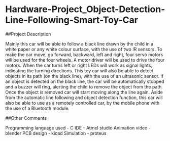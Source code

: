 # Hardware-Project_Object-Detection-Line-Following-Smart-Toy-Car

##Project Description

Mainly this car will be able to follow a black line drawn by the child in a white paper or any white 
colour surface, with the use of two IR sensors. To make the car move, go forward, backward, left 
and right, four servo motors will be used for the four wheels. A motor driver will be used to drive 
the four motors. When the car turns left or right LEDs will work as signal lights, indicating the 
turning directions.
This toy car will also be able to detect objects in its path (on the black line), with the use of an 
ultrasonic sensor. If an object is detected on the black line, the car will be automatically stopped 
and a buzzer will ring, alerting the child to remove the object from the path. Once the object is 
removed car will start moving along the line again. 
Aside from the automatic line following and object detection function, this car will also be able to 
use as a remotely controlled car, by the mobile phone with the use of a Bluetooth module.

##Other Comments

Programming language used - C
IDE - Atmel studio
Animation video - blender
PCB design - kicad
Simulation - proteus 

